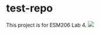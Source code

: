 # test-repo
This project is for ESM206 Lab 4.
![](https://octodex.github.com/images/hula_loop_octodex03.gif)

